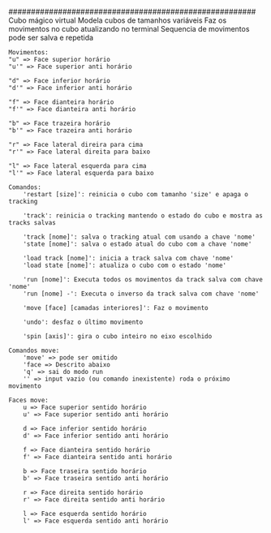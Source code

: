 
#######################################################
    Cubo mágico virtual
    Modela cubos de tamanhos variáveis
    Faz os movimentos no cubo atualizando no terminal
    Sequencia de movimentos pode ser salva e repetida

    Movimentos:
    "u" => Face superior horário
    "u'" => Face superior anti horário

    "d" => Face inferior horário
    "d'" => Face inferior anti horário

    "f" => Face dianteira horário
    "f'" => Face dianteira anti horário

    "b" => Face trazeira horário
    "b'" => Face trazeira anti horário

    "r" => Face lateral direira para cima
    "r'" => Face lateral direita para baixo

    "l" => Face lateral esquerda para cima
    "l'" => Face lateral esquerda para baixo

    Comandos:
        'restart [size]': reinicia o cubo com tamanho 'size' e apaga o tracking

        'track': reinicia o tracking mantendo o estado do cubo e mostra as tracks salvas

        'track [nome]': salva o tracking atual com usando a chave 'nome'
        'state [nome]': salva o estado atual do cubo com a chave 'nome'

        'load track [nome]': inicia a track salva com chave 'nome'
        'load state [nome]': atualiza o cubo com o estado 'nome'

        'run [nome]': Executa todos os movimentos da track salva com chave 'nome'
        'run [nome] -': Executa o inverso da track salva com chave 'nome'
        
        'move [face] [camadas interiores]': Faz o movimento

        'undo': desfaz o último movimento

        'spin [axis]': gira o cubo inteiro no eixo escolhido

    Comandos move:
        'move' => pode ser omitido
        'face => Descrito abaixo
        'q' => sai do modo run
        '' => input vazio (ou comando inexistente) roda o próximo movimento

    Faces move:
        u => Face superior sentido horário
        u' => Face superior sentido anti horário

        d => Face inferior sentido horário
        d' => Face inferior sentido anti horário

        f => Face dianteira sentido horário
        f' => Face dianteira sentido anti horário

        b => Face traseira sentido horário
        b' => Face traseira sentido anti horário

        r => Face direita sentido horário
        r' => Face direita sentido anti horário

        l => Face esquerda sentido horário
        l' => Face esquerda sentido anti horário